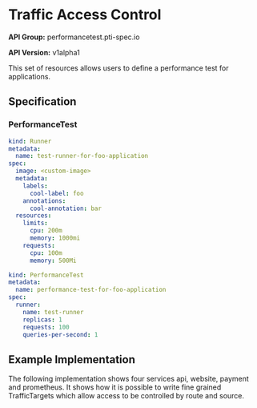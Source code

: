 # Traffic Access Control

**API Group:** performancetest.pti-spec.io

**API Version:** v1alpha1

This set of resources allows users to define a performance test for
applications. 

## Specification

### PerformanceTest


```yaml
kind: Runner
metadata:
  name: test-runner-for-foo-application
spec:
  image: <custom-image>
  metadata:
    labels:
      cool-label: foo
    annotations:
      cool-annotation: bar
  resources:
    limits:
      cpu: 200m
      memory: 1000mi
    requests:
      cpu: 100m
      memory: 500Mi
```

```yaml
kind: PerformanceTest
metadata:
  name: performance-test-for-foo-application
spec:
  runner:
    name: test-runner
    replicas: 1
    requests: 100
    queries-per-second: 1
```


## Example Implementation

The following implementation shows four services api, website, payment and
prometheus. It shows how it is possible to write fine grained TrafficTargets
which allow access to be controlled by route and source.